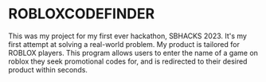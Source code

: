 # ROBLOXCODEFINDER
This was my project for my first ever hackathon, SBHACKS 2023. It's my first attempt at solving a real-world problem. My product is tailored for ROBLOX players. This program allows users to enter the name of a game on roblox they seek promotional codes for, and is redirected to their desired product within seconds.
